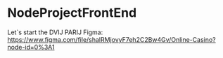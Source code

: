 # NodeProjectFrontEnd

Let`s start the DVIJ PARIJ
Figma: https://www.figma.com/file/shalRMjovyF7eh2C2Bw4Gv/Online-Casino?node-id=0%3A1
